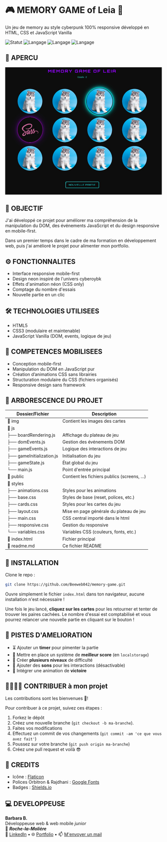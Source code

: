 # 🎮 MEMORY GAME of Leia 🐺
Un jeu de memory au style cyberpunk 100% responsive développé en HTML, CSS et JavaScript Vanilla

![Statut](https://img.shields.io/badge/Statut-En_cours-pink)
![Langage](https://img.shields.io/badge/Made%20with-HTML-red)
![Langage](https://img.shields.io/badge/CSS-blue)
![Langage](https://img.shields.io/badge/JS-yellow)

## 📸 APERCU
![alt text](public/screen_for_readme.jpg)

## 🎯 OBJECTIF
J'ai développé ce projet pour améliorer ma compréhension de la manipulation du DOM, des événements JavaScript et du design responsive en mobile-first.

Dans un premier temps dans le cadre de ma formation en développement web, puis j'ai amélioré le projet pour alimenter mon portfolio.

## ⚙️ FONCTIONNALITES
- Interface responsive mobile-first
- Design neon inspiré de l'univers cyberoybk
- Effets d'animation néon (CSS only)
- Comptage du nombre d'essais
- Nouvelle partie en un clic

##  🛠️  TECHNOLOGIES UTILISEES
- HTML5
- CSS3 (modulaire et maintenable)
- JavaScript Vanilla (DOM, events, logique de jeu)

## 🧰 COMPETENCES MOBILISEES
- Conception mobile-first
- Manipulation du DOM en JavaScript pur
- Création d’animations CSS sans librairies
- Structuration modulaire du CSS (fichiers organisés)
- Responsive design sans framework

##  🌳 ARBORESCENCE DU PROJET

| Dossier/Fichier    | Description                               |
|--------------------|-------------------------------------------|
| 📁 img             | Contient les images des cartes            |
| 📂 js                     |
| ├── boardRendering.js | Affichage du plateau de jeu               |
| ├── domEvents.js      | Gestion des événements DOM                |
| ├── gameEvents.js     | Logique des interactions de jeu           |
| ├── gameInitialization.js | Initialisation du jeu                |
| ├── gameState.js      | État global du jeu                        |
| └── main.js           | Point d'entrée principal                  |
| 📁 public          | Contient les fichiers publics (screens, ...)  |
| 📂 styles                     |
| ├── animations.css | Styles pour les animations              |
| ├── base.css       | Styles de base (reset, polices, etc.)    |
| ├── cards.css      | Styles pour les cartes du jeu           |
| ├── layout.css     | Mise en page générale du plateau de jeu          |
| ├── main.css       | CSS central importé dans le html             |
| ├── responsive.css | Gestion du responsive           |
| └── variables.css  | Variables CSS (couleurs, fonts, etc.)  |
| 📄 index.html      | Fichier principal               |
| 📄 readme.md       | Ce fichier README                    |

##  🚀 INSTALLATION 
Clone le repo :
```bash 
git clone https://github.com/Beeweb042/memory-game.git
```
Ouvre simplement le fichier `index.html` dans ton navigateur, aucune installation n'est nécessaire !

Une fois le jeu lancé, **cliquez sur les cartes** pour les retourner et tenter de trouver les paires cachées. Le nombre d'essai est comptabilisé et vous pourrez relancer une nouvelle partie en cliquant sur le bouton !

## 🧠 PISTES D'AMELIORATION
- ⏳ Ajouter un **timer** pour pimenter la partie
- 🥇 Mettre en place un système de **meilleur score** (en `localstorage`)
- 🚥 Créer **plusieurs niveaux** de difficulté
- 🔔 Ajouter des **sons** pour les interactions (désactivable)
- 🎉 Intégrer une animation de **victoire**

## 🫱🏽‍🫲🏽 CONTRIBUER à mon projet
Les contributions sont les bienvenues 🤗!

Pour contribuer à ce projet, suivez ces étapes :
1. Forkez le dépôt
2. Créez une nouvelle branche (`git checkout -b ma-branche`).
3. Faites vos modifications
4. Effectuez un commit de vos changements (`git commit -am 'ce que vous avez fait'`)
5. Poussez sur votre branche (`git push origin ma-branche`)
6. Créez une pull request et voilà 😎


## 🙏 CREDITS
- Icône : [Flaticon](https://www.flaticon.com/)  
- Polices Orbitron & Rajdhani : [Google Fonts](https://fonts.google.com/)  
- Badges : [Shields.io](https://img.shields.io/)  


## 💻 DEVELOPPEUSE
**Barbara B.**  
Développeuse web & web mobile *junior*  
📍 ***Roche-la-Molière***  
💼 [LinkedIn](https://www.linkedin.com/in/barbara042) • 🌐 [Portfolio](https://github.com/Beeweb042) • 📫 [M'envoyer un mail](mailto:beeweb042@gmail.com)
